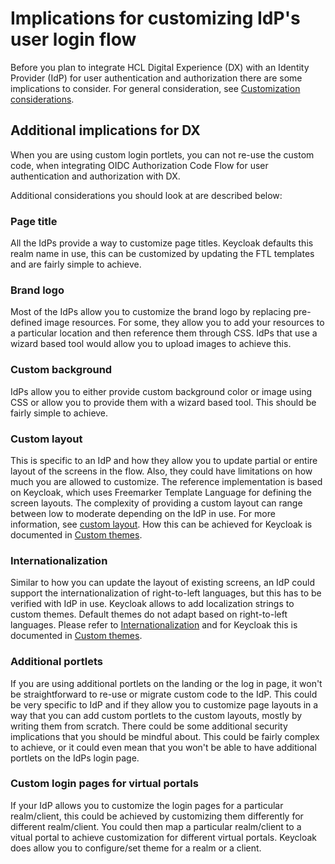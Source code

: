 # Implications for customizing IdP's user login flow

Before you plan to integrate HCL Digital Experience (DX) with an Identity Provider (IdP) for user authentication and authorization there are some implications to consider. For general consideration, see [Customization considerations](https://github.com/HCL-TECH-SOFTWARE/hclds-keycloak/tree/main/docs/customization/oidc-customization-considerations.md).

## Additional implications for DX

When you are using custom login portlets, you can not re-use the custom code, when integrating OIDC Authorization Code Flow for user authentication and authorization with DX.

Additional considerations you should look at are described below:

### Page title

All the IdPs provide a way to customize page titles. Keycloak defaults this realm name in use, this can be customized by updating the FTL templates and are fairly simple to achieve.

### Brand logo

Most of the IdPs allow you to customize the brand logo by replacing pre-defined image resources. For some, they allow you to add your resources to a particular location and then reference them through CSS. IdPs that use a wizard based tool would allow you to upload images to achieve this.

### Custom background

IdPs allow you to either provide custom background color or image using CSS or allow you to provide them with a wizard based tool. This should be fairly simple to achieve.

### Custom layout

This is specific to an IdP and how they allow you to update partial or entire layout of the screens in the flow. Also, they could have limitations on how much you are allowed to customize. The reference implementation is based on Keycloak, which uses Freemarker Template Language for defining the screen layouts. The complexity of providing a custom layout can range between low to moderate depending on the IdP in use. For more information, see [custom layout](https://github.com/HCL-TECH-SOFTWARE/hclds-keycloak/tree/main/docs/customization/oidc-customization-considerations.md#custom-layouts). How this can be achieved for Keycloak is documented in [Custom themes](https://github.com/HCL-TECH-SOFTWARE/hclds-keycloak/tree/main/docs/customization/custom-themes.md#html-templates).

### Internationalization

Similar to how you can update the layout of existing screens, an IdP could support the internationalization of right-to-left languages, but this has to be verified with IdP in use. Keycloak allows to add localization strings to custom themes. Default themes do not adapt based on right-to-left languages. Please refer to [Internationalization](https://github.com/HCL-TECH-SOFTWARE/hclds-keycloak/tree/main/docs/customization/oidc-customization-considerations.md#internationalization) and for Keycloak this is documented in [Custom themes](https://github.com/HCL-TECH-SOFTWARE/hclds-keycloak/tree/main/docs/customization/custom-themes.md#internationalization).

### Additional portlets

If you are using additional portlets on the landing or the log in page, it won't be straightforward to re-use or migrate custom code to the IdP. This could be very specific to IdP and if they allow you to customize page layouts in a way that you can add custom portlets to the custom layouts, mostly by writing them from scratch. There could be some additional security implications that you should be mindful about. This could be fairly complex to achieve, or it could even mean that you won't be able to have additional portlets on the IdPs login page.

### Custom login pages for virtual portals

If your IdP allows you to customize the login pages for a particular realm/client, this could be achieved by customizing them differently for different realm/client. You could then map a particular realm/client to a vitual portal to achieve customization for different virtual portals. Keycloak does allow you to configure/set theme for a realm or a client.
